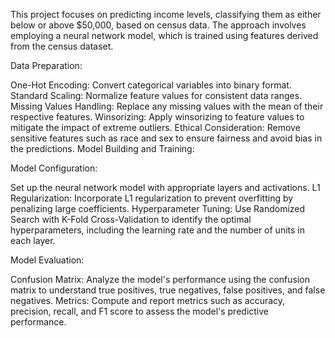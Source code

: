 This project focuses on predicting income levels, classifying them as either below or above $50,000, based on census data. The approach involves employing a neural network model, which is trained using features derived from the census dataset. 

Data Preparation:

One-Hot Encoding: Convert categorical variables into binary format.
Standard Scaling: Normalize feature values for consistent data ranges.
Missing Values Handling: Replace any missing values with the mean of their respective features.
Winsorizing: Apply winsorizing to feature values to mitigate the impact of extreme outliers.
Ethical Consideration: Remove sensitive features such as race and sex to ensure fairness and avoid bias in the predictions.
Model Building and Training:

Model Configuration: 

Set up the neural network model with appropriate layers and activations.
L1 Regularization: Incorporate L1 regularization to prevent overfitting by penalizing large coefficients.
Hyperparameter Tuning: Use Randomized Search with K-Fold Cross-Validation to identify the optimal hyperparameters, including the learning rate and the number of units in each layer.

Model Evaluation:

Confusion Matrix: Analyze the model's performance using the confusion matrix to understand true positives, true negatives, false positives, and false negatives.
Metrics: Compute and report metrics such as accuracy, precision, recall, and F1 score to assess the model's predictive performance.
